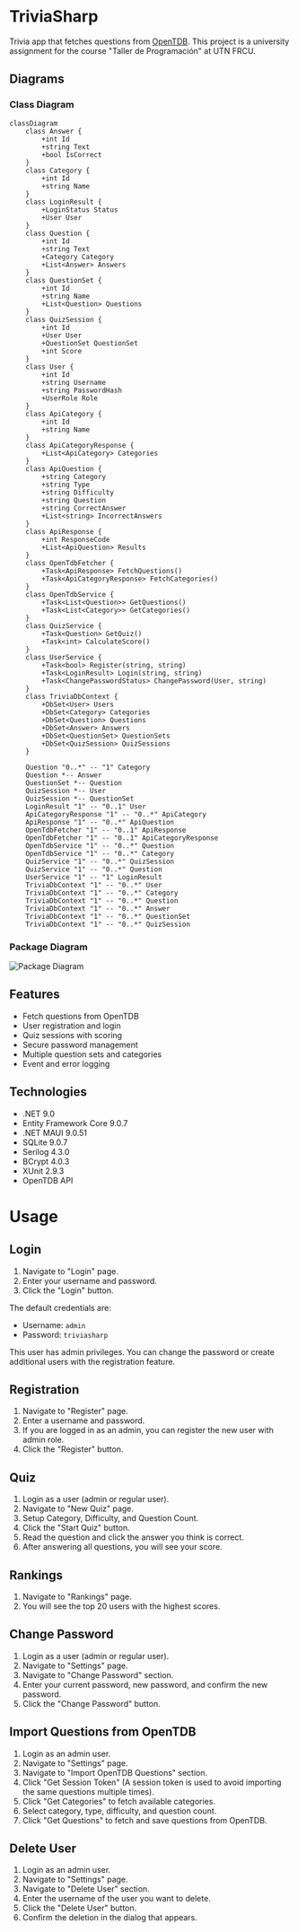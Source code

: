 # TriviaSharp
Trivia app that fetches questions from [OpenTDB](https://opentdb.com/). This project is a university assignment for the course "Taller de Programación" at UTN FRCU.

## Diagrams
### Class Diagram
```mermaid
classDiagram
    class Answer {
        +int Id
        +string Text
        +bool IsCorrect
    }
    class Category {
        +int Id
        +string Name
    }
    class LoginResult {
        +LoginStatus Status
        +User User
    }
    class Question {
        +int Id
        +string Text
        +Category Category
        +List<Answer> Answers
    }
    class QuestionSet {
        +int Id
        +string Name
        +List<Question> Questions
    }
    class QuizSession {
        +int Id
        +User User
        +QuestionSet QuestionSet
        +int Score
    }
    class User {
        +int Id
        +string Username
        +string PasswordHash
        +UserRole Role
    }
    class ApiCategory {
        +int Id
        +string Name
    }
    class ApiCategoryResponse {
        +List<ApiCategory> Categories
    }
    class ApiQuestion {
        +string Category
        +string Type
        +string Difficulty
        +string Question
        +string CorrectAnswer
        +List<string> IncorrectAnswers
    }
    class ApiResponse {
        +int ResponseCode
        +List<ApiQuestion> Results
    }
    class OpenTdbFetcher {
        +Task<ApiResponse> FetchQuestions()
        +Task<ApiCategoryResponse> FetchCategories()
    }
    class OpenTdbService {
        +Task<List<Question>> GetQuestions()
        +Task<List<Category>> GetCategories()
    }
    class QuizService {
        +Task<Question> GetQuiz()
        +Task<int> CalculateScore()
    }
    class UserService {
        +Task<bool> Register(string, string)
        +Task<LoginResult> Login(string, string)
        +Task<ChangePasswordStatus> ChangePassword(User, string)
    }
    class TriviaDbContext {
        +DbSet<User> Users
        +DbSet<Category> Categories
        +DbSet<Question> Questions
        +DbSet<Answer> Answers
        +DbSet<QuestionSet> QuestionSets
        +DbSet<QuizSession> QuizSessions
    }

    Question "0..*" -- "1" Category
    Question *-- Answer
    QuestionSet *-- Question
    QuizSession *-- User
    QuizSession *-- QuestionSet
    LoginResult "1" -- "0..1" User
    ApiCategoryResponse "1" -- "0..*" ApiCategory
    ApiResponse "1" -- "0..*" ApiQuestion
    OpenTdbFetcher "1" -- "0..1" ApiResponse
    OpenTdbFetcher "1" -- "0..1" ApiCategoryResponse
    OpenTdbService "1" -- "0..*" Question
    OpenTdbService "1" -- "0..*" Category
    QuizService "1" -- "0..*" QuizSession
    QuizService "1" -- "0..*" Question
    UserService "1" -- "1" LoginResult
    TriviaDbContext "1" -- "0..*" User
    TriviaDbContext "1" -- "0..*" Category
    TriviaDbContext "1" -- "0..*" Question
    TriviaDbContext "1" -- "0..*" Answer
    TriviaDbContext "1" -- "0..*" QuestionSet
    TriviaDbContext "1" -- "0..*" QuizSession
``` 
### Package Diagram
![Package Diagram](docs/assets/triviasharp-package.png)

## Features 
- Fetch questions from OpenTDB
- User registration and login
- Quiz sessions with scoring
- Secure password management
- Multiple question sets and categories
- Event and error logging

## Technologies
- .NET 9.0
- Entity Framework Core 9.0.7
- .NET MAUI 9.0.51
- SQLite 9.0.7
- Serilog 4.3.0
- BCrypt 4.0.3
- XUnit 2.9.3
- OpenTDB API

# Usage
## Login
1. Navigate to "Login" page.
2. Enter your username and password.
3. Click the "Login" button.

The default credentials are:
- Username: `admin`
- Password: `triviasharp`

This user has admin privileges. You can change the password or create additional users with the registration feature.

## Registration
1. Navigate to "Register" page.
2. Enter a username and password.
3. If you are logged in as an admin, you can register the new user with admin role.
4. Click the "Register" button.

## Quiz
1. Login as a user (admin or regular user).
2. Navigate to "New Quiz" page.
3. Setup Category, Difficulty, and Question Count.
4. Click the "Start Quiz" button.
5. Read the question and click the answer you think is correct.
6. After answering all questions, you will see your score.

## Rankings
1. Navigate to "Rankings" page.
2. You will see the top 20 users with the highest scores.

## Change Password
1. Login as a user (admin or regular user).
2. Navigate to "Settings" page.
3. Navigate to "Change Password" section.
4. Enter your current password, new password, and confirm the new password.
5. Click the "Change Password" button.

## Import Questions from OpenTDB
1. Login as an admin user.
2. Navigate to "Settings" page.
3. Navigate to "Import OpenTDB Questions" section.
4. Click "Get Session Token" (A session token is used to avoid importing the same questions multiple times).
5. Click "Get Categories" to fetch available categories.
6. Select category, type, difficulty, and question count.
7. Click "Get Questions" to fetch and save questions from OpenTDB.

## Delete User
1. Login as an admin user.
2. Navigate to "Settings" page.
3. Navigate to "Delete User" section.
4. Enter the username of the user you want to delete.
5. Click the "Delete User" button.
6. Confirm the deletion in the dialog that appears.
